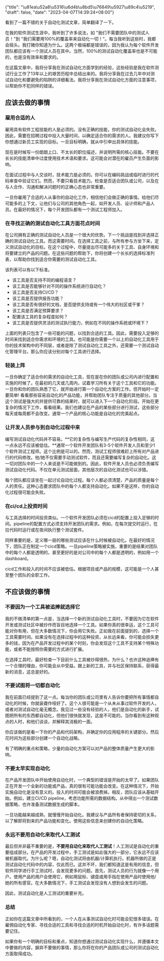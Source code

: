 {"title": "\u81ea\u52a8\u5316\u6d4b\u8bd5\u76849\u5927\u89c4\u5219", "draft": false, "date": "2023-04-07T14:39:24+08:00"}

看到了一篇不错的关于自动化测试文章，简单翻译了一下。

在我的软件测试生涯中，我听到了许多说法，如 "我们不需要团队中的测试人员！"到 "我们需要用100%的覆盖率来自动化一切！"。每当我听到这些时，我都会摇头。我打赌你知道为什么。这两个极端都是错误的，因为我认为每个软件开发团队都应该有一个测试人员在其中。当然，100%的测试自动化覆盖率也是不可能的，也是没有效率和要求的。

在这篇文章中，我将分享我在测试自动化方面学到的经验，这些经验是我在软件测试行业工作了13年以上的艰苦历程中总结出来的。我将分享我在过去几年中对测试自动化和要避免的陷阱的详细看法。我将分享我在测试自动化方面的注意事项，以帮助你不犯同样的错误。

## 应该去做的事情

### 雇用合适的人

雇用具有软件工程技能的人是必须的。没有正确的技能，你的测试自动化会失败。因此，需要在招聘过程中投入大量时间，以确定适合你的需求的人。我建议你写下你想通过新员工实现的目标。一旦目标明确，就从中引申出具体的技能。

现在是时候写一份朗朗上口、不太长的职位描述，并说明所需的核心技能。不要在长长的技能清单中过度使用技术术语和要求。这可能会对潜在的雇员产生负面的影响。

在面试过程中与人交谈时，技术能力是必须的。你可以在编码挑战或临时进行的代码审查中验证它们。然而，不要只看技术能力。检查是否适合团队或公司，以及在与人合作、沟通和解决问题时的正确心态也非常重要。

一旦你雇用了合适的人从事你的自动化工作，相信他们会做正确的事情。给他们尽可能多的上下文，让他们与公司的其他角色一起，如开发人员、设计师和产品人员。在最好的情况下，每个开发团队都有一个测试工程师加入。

### 在寻找正确的测试自动化工具方面花点时间

在公司拥有正确的测试自动化人员是一个很大的优势。下一个挑战是找到并选择正确的测试自动化工具。而这需要时间。在选择工具之前，与所有参与方坐下来，定义测试自动化的目标。在这个过程中，尽量提出尽可能多的关于工具、自身环境和将要建立的产品的问题。在这些问题的帮助下，你将创建一个长长的选择标准列表，以帮助你找到适合你需要的测试自动化工具。

该列表可以有以下标准。

- 该工具是否支持不同的编程语言？
- 该工具是否能够针对不同的操作系统进行自动化？
- 该工具是否支持CI/CD？
- 该工具是否提供报告功能？
- 该工具是否有很好的文档，是否提供支持或有一个伟大的社区或干爹？
- 该工具是否满足预算要求？
- 配置该工具的复杂程度如何？
- 该工具是否提供灵活的测试执行能力，例如在不同的操作系统或环境下？

上面的列表只包含了一些可能的问题，以找到合适的工具。因此，需要投入足够的时间来找到适合你需求和环境的工具。也可能是你需要一个以上的自动化工具用于你的技术架构中的不同层，或者是除了测试自动化工具之外，还需要一个测试自动化管理平台。那么你应该分别对每个工具进行选择。

### 轻装上阵

一旦你确定了适合你的需求的自动化工具，现在是在你的团队或公司内进行配置和实施的时候了。在最初的几天或几周内，试着学习所有关于这个工具和它的功能。一旦你和你的团队熟悉了它，就开始进行第一个自动化方案的工作。但开始时一定要简单! 看看那些容易自动化的产品功能，并帮助团队专注于质量的其他部分。当这个测试是强大的并提供可靠的结果时，就可以进入下一个自动化阶段。开始在更复杂的情况下工作，看看结果。我们也建议在产品的某些部分进行测试，这些部分每天或每周都不会改变。通常一个产品的核心功能是自动化的完美起点。

### 让开发人员参与到自动化过程中来

编写测试自动化代码并不容易。**它的复杂性与编写生产代码的复杂性相同，这一点永远不应该被低估。**通常一个软件开发团队有3-5个软件开发人员和至少1个软件测试工程师。这个比例是可以的。然而，测试工程师很难赶上所有对产品进行的代码修改。他/她不仅需要手动测试软件，而且还需要编写复杂的自动化。这一切对团队中的一个人来说是不可能做到的。因此，软件开发人员也必须负责编写测试自动化代码。不仅在单元测试层面，其他层次的自动化测试也可以涉猎。

每个团队都应该坐在一起讨论自动化过程。每个人都必须清楚，产品的质量是每个人的责任。这种心态要求团队中的每个人都支持自动化。如果不是这样，你的自动化过程很可能会失败。

### 在ci/cd上投资时间

与工具选择的时间投资类似。一个软件开发团队必须在cicd的配置上投入足够的时间。pipeline的配置方式必须支持开发团队的需求。例如，在每次提交时运行，在拉代码时运行或在夜间执行整个测试套件。

同样重要的是，定义哪一层的哪些测试应该在什么时候被自动化。在最好的情况下，团队正在制定一个cicd策略。一旦pipeline策略被实施，重要的是结果对团队中的每个人都是透明的，甚至更好的是对公司中的每个人都是透明的，例如用一个dashboard。

cicd工作和投入的时间不应该被低估。根据项目或产品的规模，这可能是一个人甚至整个团队的全职工作。

## 不应该做的事情

### 不要因为一个工具被追捧就选择它

我的不做清单的第一点是，当选择一个新的测试自动化工具时，不要因为它在软件开发或测试社区中被炒作而盲目地选择一个工具。如果你真的很幸运，这个工具可能对你有用，但在大多数情况下，你会用它失败。正如我在前面提到的，选择一个工具需要时间。如果没有在选择过程中的这种投资，从长远来看，你可能会损失更多的钱，因为在产品开发过程中的某个时刻，你会发现这个工具不支持某个特殊功能，或者不能按照你需要的方式进行扩展。

在选择工具时，最好检查一下目前什么工具被炒得很热，为什么？也许这种追捧有一个合理的理由，你可能会从中受益。跟上新的工具，并与社区保持联系，获得最新的消息，这总是好的。

### 不要试图将一切都自动化

我在前面已经提到了这一点。每当你的团队或公司里有人告诉你要把所有事情都自动化的时候，你就装聋作哑好了。这个人很可能是一个从未从事过软件开发的人，或者对测试自动化毫无概念。我见过一些没有经验的人，他们是自动化的新手，试图把所有的东西都自动化，但他们很快就发现，这是不可能的。当你看到有这种观点的人时，和他们谈谈，并解释其消极的一面。

你应该做的是看一下你的产品和代码架构，并确定你的应用程序的关键部分。然后花时间为这些部分创建一个自动化战略。

有了明确的重点和策略，少量的自动化方案可以对产品的整体质量产生更大的影响。

### 不要太早实现自动化

在产品开发团队中开始使用自动化时，一个典型的错误是开始的太早了。如果团队正在开发一个全新的功能或产品，真的很有可能功能会改变。在这种情况下，开始实施自动化是没有意义的。投入的时间可能会被浪费掉。相反，团队应该从基础开始。例如，建立CI/CD pipeline，考虑功能所需的数据结构。从中得出一个测试数据策略，也许准备测试数据生成的脚本。

一旦功能越来越成熟，就慢慢开始自动化。我建议与产品所有者保持密切的关系，以了解即将到来的产品功能和变化。使用这些信息来创建你的自动化策略。

### 永远不要用自动化来取代人工测试

最后但并非最不重要的是，**不要用自动化来取代人工测试**！人工测试是自动化的重要组成部分。在产品的开发过程中，手工测试是如此强大的一部分，它永远不应该被机器取代。为什么呢？嗯，自动化测试将由机器/计算机执行。机器所做的正是测试自动化代码中的内容，仅此而已。这并不坏，我们都知道这是有用的信息，但软件同学进行手工测试时，会发现更多的问题。首先，测试人员的行为就像一个用户。使用产品的用户会使用它，例如用鼠标、键盘或用手指在使用产品时使用他/她的所有感官。在大多数情况下，手工测试会发现没有人想到会发生的问题。

因此，测试自动化是人工测试的重要补充。

### 总结

正如你在这篇文章中所看到的，一个人在从事测试自动化时可能会犯很多错误。在雇佣自动化专家、寻找合适的工具和寻找合适的时机开始自动化时，有许多话题需要记住。

如果你有一个明确的目标和重点，知道你想通过测试自动化实现什么，并遵循本文中要做的内容，摒弃不要做的事情，那么你将在你的产品团队或公司的测试自动化方面取得成功。